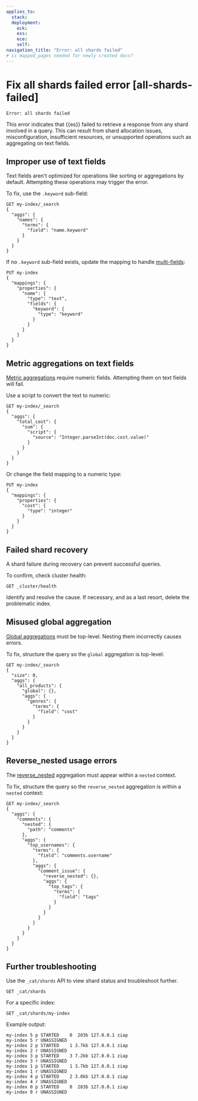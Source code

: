 ```yaml
---
applies_to:
  stack: 
  deployment:
    eck: 
    ess: 
    ece: 
    self: 
navigation_title: "Error: all shards failed"
# is mapped_pages needed for newly created docs?
---
```


# Fix all shards failed error [all-shards-failed]

```
Error: all shards failed
```

This error indicates that {{es}} failed to retrieve a response from any shard involved in a query. This can result from shard allocation issues, misconfiguration, insufficient resources, or unsupported operations such as aggregating on text fields. 

##  Improper use of text fields

Text fields aren't optimized for operations like sorting or aggregations by default. Attempting these operations may trigger the error.

To fix, use the `.keyword` sub-field:

```console
GET my-index/_search
{
  "aggs": {
    "names": {
      "terms": {
        "field": "name.keyword"
      }
    }
  }
}
```

If no `.keyword` sub-field exists, update the mapping to handle [multi-fields](elasticsearch://reference/elasticsearch/mapping-reference/field-data-types.md):

```console
PUT my-index
{
  "mappings": {
    "properties": {
      "name": {
        "type": "text",
        "fields": {
          "keyword": {
            "type": "keyword"
          }
        }
      }
    }
  }
}
```

## Metric aggregations on text fields

[Metric aggregations](elasticsearch://reference/aggregations/metrics.md) require numeric fields. Attempting them on text fields will fail.

Use a script to convert the text to numeric:

```console
GET my-index/_search
{
  "aggs": {
    "total_cost": {
      "sum": {
        "script": {
          "source": "Integer.parseInt(doc.cost.value)"
        }
      }
    }
  }
}
```

Or change the field mapping to a numeric type:

```console
PUT my-index
{
  "mappings": {
    "properties": {
      "cost": {
        "type": "integer"
      }
    }
  }
}
```

## Failed shard recovery

A shard failure during recovery can prevent successful queries.

To confirm, check cluster health:

```console
GET _cluster/health
```

Identify and resolve the cause. If necessary, and as a last resort, delete the problematic index.

## Misused global aggregation

[Global aggregations](elasticsearch://reference/aggregations/search-aggregations-bucket-global-aggregation.md) must be top-level. Nesting them incorrectly causes errors.

To fix, structure the query so the `global` aggregation is top-level:

```console
GET my-index/_search
{
  "size": 0,
  "aggs": {
    "all_products": {
      "global": {},
      "aggs": {
        "genres": {
          "terms": {
            "field": "cost"
          }
        }
      }
    }
  }
}
```

## Reverse_nested usage errors

The [reverse_nested](elasticsearch://reference/aggregations/search-aggregations-bucket-reverse-nested-aggregation.md) aggregation must appear within a `nested` context.

To fix, structure the query so the `reverse_nested` aggregation is within a `nested` context:

```console
GET my-index/_search
{
  "aggs": {
    "comments": {
      "nested": {
        "path": "comments"
      },
      "aggs": {
        "top_usernames": {
          "terms": {
            "field": "comments.username"
          },
          "aggs": {
            "comment_issue": {
              "reverse_nested": {},
              "aggs": {
                "top_tags": {
                  "terms": {
                    "field": "tags"
                  }
                }
              }
            }
          }
        }
      }
    }
  }
}
```

## Further troubleshooting

Use the `_cat/shards` API to view shard status and troubleshoot further.

```console
GET _cat/shards
```

For a specific index:

```console
GET _cat/shards/my-index
```

Example output:

```console-result
my-index 5 p STARTED    0  283b 127.0.0.1 ziap
my-index 5 r UNASSIGNED
my-index 2 p STARTED    1 3.7kb 127.0.0.1 ziap
my-index 2 r UNASSIGNED
my-index 3 p STARTED    3 7.2kb 127.0.0.1 ziap
my-index 3 r UNASSIGNED
my-index 1 p STARTED    1 3.7kb 127.0.0.1 ziap
my-index 1 r UNASSIGNED
my-index 4 p STARTED    2 3.8kb 127.0.0.1 ziap
my-index 4 r UNASSIGNED
my-index 0 p STARTED    0  283b 127.0.0.1 ziap
my-index 0 r UNASSIGNED
```

